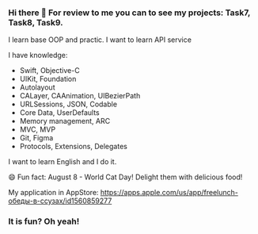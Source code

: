 ### Hi there 👋 For review to me you can to see my projects: Task7, Task8, Task9.

I learn base OOP and practic. I want to learn API service

I have knowledge:

- Swift, Objective-C 
- UIKit, Foundation
- Autolayout
- CALayer, CAAnimation, UIBezierPath
- URLSessions, JSON, Codable
- Core Data, UserDefaults
- Memory management, ARC
- MVC, MVP
- Git, Figma
- Protocols, Extensions, Delegates

I want to learn English and I do it.

😄 Fun fact: August 8 - World Cat Day! Delight them with delicious food!

My application in AppStore: https://apps.apple.com/us/app/freelunch-обеды-в-ссузах/id1560859277

### It is fun? Oh yeah!
<!--

Here are some ideas to get you started:

- 🔭 I’m currently working on 
- 🌱 I’m currently learning 
- 👯 I’m looking to collaborate on ...
- 🤔 I’m looking for help with ...
- 💬 Ask me about ...
- 📫 How to reach me: ...
- 😄 Pronouns: ...
- ⚡ Fun fact: ...
-->
